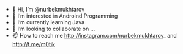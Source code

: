 - 👋 Hi, I’m @nurbekmukhtarov
- 👀 I’m interested in Androind Programming
- 🌱 I’m currently learning Java
- 💞️ I’m looking to collaborate on ...
- 📫 How to reach me http://instagram.com/nurbekmukhtarov_ and http://t.me/m0tik

<!---
nurbekmukhtarov is a ✨ special ✨ repository because its `README.md` (this file) appears on your GitHub profile.
You can click the Preview link to take a look at your changes.
--->
